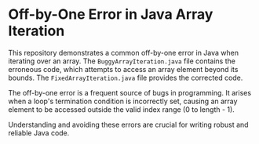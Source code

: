 # Off-by-One Error in Java Array Iteration

This repository demonstrates a common off-by-one error in Java when iterating over an array. The `BuggyArrayIteration.java` file contains the erroneous code, which attempts to access an array element beyond its bounds.  The `FixedArrayIteration.java` file provides the corrected code.

The off-by-one error is a frequent source of bugs in programming.  It arises when a loop's termination condition is incorrectly set, causing an array element to be accessed outside the valid index range (0 to length - 1).

Understanding and avoiding these errors are crucial for writing robust and reliable Java code.